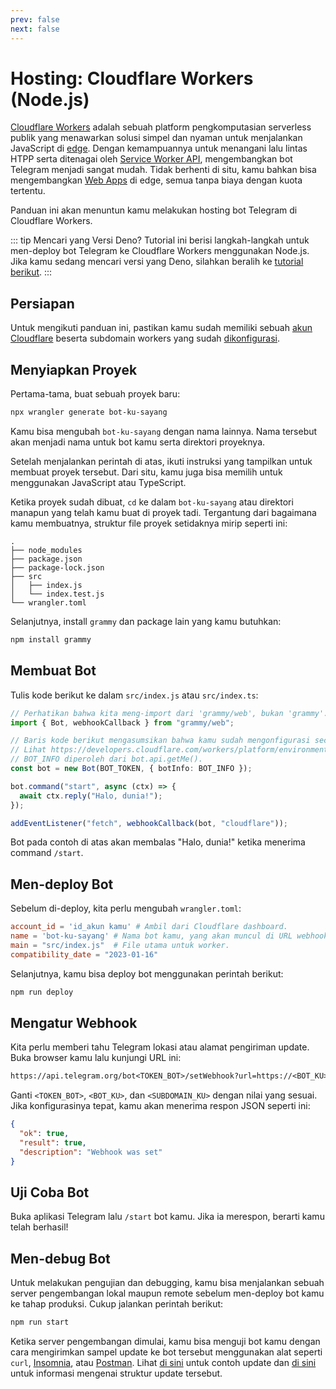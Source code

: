 ```yaml
---
prev: false
next: false
---
```


# Hosting: Cloudflare Workers (Node.js)

[Cloudflare Workers](https://workers.cloudflare.com/) adalah sebuah platform pengkomputasian serverless publik yang menawarkan solusi simpel dan nyaman untuk menjalankan JavaScript di [edge](https://en.wikipedia.org/wiki/Edge_computing).
Dengan kemampuannya untuk menangani lalu lintas HTPP serta ditenagai oleh [Service Worker API](https://developer.mozilla.org/en-US/docs/Web/API/Service_Worker_API), mengembangkan bot Telegram menjadi sangat mudah.
Tidak berhenti di situ, kamu bahkan bisa mengembangkan [Web Apps](https://core.telegram.org/bots/webapps) di edge, semua tanpa biaya dengan kuota tertentu.

Panduan ini akan menuntun kamu melakukan hosting bot Telegram di Cloudflare Workers.

::: tip Mencari yang Versi Deno?
Tutorial ini berisi langkah-langkah untuk men-deploy bot Telegram ke Cloudflare Workers menggunakan Node.js.
Jika kamu sedang mencari versi yang Deno, silahkan beralih ke [tutorial berikut](./cloudflare-workers).
:::

## Persiapan

Untuk mengikuti panduan ini, pastikan kamu sudah memiliki sebuah [akun Cloudflare](https://dash.cloudflare.com/login) beserta subdomain workers yang sudah [dikonfigurasi](https://dash.cloudflare.com/?account=workers).

## Menyiapkan Proyek

Pertama-tama, buat sebuah proyek baru:

```sh
npx wrangler generate bot-ku-sayang
```

Kamu bisa mengubah `bot-ku-sayang` dengan nama lainnya.
Nama tersebut akan menjadi nama untuk bot kamu serta direktori proyeknya.

Setelah menjalankan perintah di atas, ikuti instruksi yang tampilkan untuk membuat proyek tersebut.
Dari situ, kamu juga bisa memilih untuk menggunakan JavaScript atau TypeScript.

Ketika proyek sudah dibuat, `cd` ke dalam `bot-ku-sayang` atau direktori manapun yang telah kamu buat di proyek tadi.
Tergantung dari bagaimana kamu membuatnya, struktur file proyek setidaknya mirip seperti ini:

```asciiart:no-line-numbers
.
├── node_modules
├── package.json
├── package-lock.json
├── src
│   ├── index.js
│   └── index.test.js
└── wrangler.toml
```

Selanjutnya, install `grammy` dan package lain yang kamu butuhkan:

```sh
npm install grammy
```

## Membuat Bot

Tulis kode berikut ke dalam `src/index.js` atau `src/index.ts`:

```ts
// Perhatikan bahwa kita meng-import dari 'grammy/web', bukan 'grammy'.
import { Bot, webhookCallback } from "grammy/web";

// Baris kode berikut mengasumsikan bahwa kamu sudah mengonfigurasi secret BOT_TOKEN dan BOT_INFO.
// Lihat https://developers.cloudflare.com/workers/platform/environment-variables/#secrets-on-deployed-workers.
// BOT_INFO diperoleh dari bot.api.getMe().
const bot = new Bot(BOT_TOKEN, { botInfo: BOT_INFO });

bot.command("start", async (ctx) => {
  await ctx.reply("Halo, dunia!");
});

addEventListener("fetch", webhookCallback(bot, "cloudflare"));
```

Bot pada contoh di atas akan membalas "Halo, dunia!" ketika menerima command `/start`.

## Men-deploy Bot

Sebelum di-deploy, kita perlu mengubah `wrangler.toml`:

```toml
account_id = 'id_akun kamu' # Ambil dari Cloudflare dashboard.
name = 'bot-ku-sayang' # Nama bot kamu, yang akan muncul di URL webhook, misalnya: https://bot-ku-sayang.subdomain-ku.workers.dev
main = "src/index.js"  # File utama untuk worker.
compatibility_date = "2023-01-16"
```

Selanjutnya, kamu bisa deploy bot menggunakan perintah berikut:

```sh
npm run deploy
```

## Mengatur Webhook

Kita perlu memberi tahu Telegram lokasi atau alamat pengiriman update.
Buka browser kamu lalu kunjungi URL ini:

```txt
https://api.telegram.org/bot<TOKEN_BOT>/setWebhook?url=https://<BOT_KU>.<SUBDOMAIN_KU>.workers.dev/
```

Ganti `<TOKEN_BOT>`, `<BOT_KU>`, dan `<SUBDOMAIN_KU>` dengan nilai yang sesuai.
Jika konfigurasinya tepat, kamu akan menerima respon JSON seperti ini:

```json
{
  "ok": true,
  "result": true,
  "description": "Webhook was set"
}
```

## Uji Coba Bot

Buka aplikasi Telegram lalu `/start` bot kamu.
Jika ia merespon, berarti kamu telah berhasil!

## Men-debug Bot

Untuk melakukan pengujian dan debugging, kamu bisa menjalankan sebuah server pengembangan lokal maupun remote sebelum men-deploy bot kamu ke tahap produksi.
Cukup jalankan perintah berikut:

```sh
npm run start
```

Ketika server pengembangan dimulai, kamu bisa menguji bot kamu dengan cara mengirimkan sampel update ke bot tersebut menggunakan alat seperti `curl`, [Insomnia](https://insomnia.rest), atau [Postman](https://postman.com).
Lihat [di sini](https://core.telegram.org/bots/webhooks#testing-your-bot-with-updates) untuk contoh update dan [di sini](https://core.telegram.org/bots/api#update) untuk informasi mengenai struktur update tersebut.
